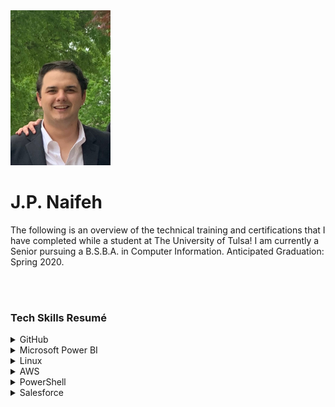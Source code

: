 <img src="Headshot.jpeg" width="160" height="248">
<h1>J.P. Naifeh</h1>
<p>The following is an overview of the technical training and certifications that I have completed while a student at The University of Tulsa! I am currently a Senior pursuing a B.S.B.A. in Computer Information. Anticipated Graduation: Spring 2020.</p>
<br><br>
 
<h3>Tech Skills Resumé</h3>

<details><summary>GitHub</summary>
 <ul>
  <b>Courses Completed:</b> First Day on GitHub & First Week on GitHub
  <br><br>
  <b>Topics Covered:</b>
  <ul>
   <li>Getting Ready for PowerShell</li>
   <li>Discovering and Getting Help</li>
   <li>Extending Your Capabilities with PowerShell</li>
   <li>Using the Power of the Pipeline</li>
   <li>Getting More Out of Objects</li>
   <li>Scripts and Automation</li>
   <li>Scalable Management with PowerShell Remoting</li>
  </ul>
 </ul>
   
</details>

<details><summary>Microsoft Power BI</summary>
 <ul>
  <b>Course Completed:</b> Microsoft: DAT207x Analyzing and Visualizing Data with Power BI <br>
       <a href="Course | DAT207x | edX.pdf">Course Verification (Audit Track)</a>
  <br>
  <br>
  <b>Topics Covered:</b>
   <ul>
    <li>Understanding key concepts in business intelligence, data analysis, and data visualization</li>
    <li>Importing your data and automatically creating dashboards from services such as Marketo, Salesforce, and
 Google Analytics</li>
    <li>Connecting to and importing your data, then shaping and transforming that data</li>
    <li>Enriching your data with business calculations</li>
    <li>Visualizing your data and authoring reports</li>
    <li>Scheduling automated refresh of your reports</li>
    <li>Creating dashboards based on reports and natural language queries</li>
    <li>Sharing dashboards across your organization</li>
    <li>Consuming dashboards in mobile apps</li>
    <li>Leveraging your Excel reports within Power BI</li>
    <li>Creating custom visualizations that you can use in dashboards and reports</li>
    <li>Collaborating within groups to author reports and dashboards</li>
    <li>Sharing dashboards effectively based on your organization’s needs</li>
    <li>Exploring live connections to data with Power BI</li>
    <li>Connecting directly to SQL Azure, HD Spark, and SQL Server Analysis Services</li>
    <li>Introduction to Power BI Development API</li>
    <li>Leveraging custom visuals in Power BI</li>
    </ul>
  <br>
  The following Report was created to demonstrate only a few of the various visualizations available in Microsoft Power BI. 
  <img src="PowerBIScreenshot.png"> 
  The live version of this report can be accessed <a href="https://app.powerbi.com/groups/me/reports/cedca670-45a7-468b-abc7-ef6e0074448f?ctid=d4ff013c-62b7-4167-924f-5bd93e8202d3">here</a>.
  <br>
  A video overview of this dashboard may be viewed <a href="https://youtu.be/bMBHaFjhzdA">here</a>.
 </ul>
</details>

<details><summary>Linux</summary>
 <ul>
  <b>Course Completed:</b> LPI Linux Essentials
  <br><br>
   <b>Topics Covered:</b>
  <ul>
   <li>Getting started with Linux</li>
   <li>Open source software</li>
   <li>Using the command line</li>
   <li>Working with and archiving files</li>
   <li>Data storage</li>
   <li>Users, groups, and permissions</li>
 </ul>
  <br>
 <b>Course Completion Certificate:</b><br>
    <img src="Powershell_Certificate.jpg">
 </ul>
 <br><br>
 <b>Linux VPN Implementation:</b>
 <p>In addition to the LPI Linux Essentials training by LinuxAcademy, I also set up a Virtual Private Network (VPN) utilizing Digital Ocean hardware running Ubnutu 18.1.6. Below is a screenshot verifying my installation.</p>
 <img src="DO_VPN_Proof.png">
   
</details>

<details><summary>AWS</summary>
 <ul>
  <b>Course Completed:</b> AWS Essentials
  <br><br>
   <b>Topics Covered:</b>
  <ul>
   <li>Getting started with AWS</li>
   <li>IAM</li>
   <li>Virtual Private Cloud (VPC)</li>
   <li>Elastic Cloud Compute (EC2)</li>
   <li>Storage Services</li>
   <li>RDS and DynamoDB</li>
   <li>Monitoring, Alerts, and Notifications</li>
   <li>Load Balancing, Elasticity, and Scalability</li>
   <li>Lambda (Serverless Compute)</li>
 </ul>
  <br>
  <b>Course Completion Certificate:</b>
  <br>
    <img src="AWS_Cert.jpg">
 </ul>
   
</details>
 

<details><summary>PowerShell</summary>
 <b>Course Completed:</b> PowerShell 5 Essentials
  <br><br>
   <b>Topics Covered:</b>
  <ul>
   <li>Installing Windows Management Framework 5</li>
   <li>Running commands (cmdlets)</li>
   <li>Discovering commands</li>
   <li>Understanding cmdlet syntax</li>
   <li>Resolving terse commands</li>
   <li>Finding and using local modules</li>
   <li>Working with files, printers, CSVs, and XML in the pipeline</li>
   <li>Selecting, sorting, and filtering object data</li>
   <li>Creating scripts</li>
   <li>Automating tasks</li>
   <li>Using PowerShell remoting</li>
 </ul>
 <br>
 <b>Course Completion Certificate:</b><br>
  <img src="Powershell_Certificate.jpg">
 </ul>
   
</details>

<details><summary>Salesforce</summary>
 <ul>
  <b>Course Completed:</b> Salesforce Admin Beginner Course
  <br>
  <br>
   <b>Topics Covered:</b>
  <ul>
   <li>Getting started with Salesforce</li>
   <li>Understanding the architecture</li>
   <li>Data modeling</li>
   <li>Data management (import/export)</li>
   <li>Customizing the Lightning Experience</li>
   <li>Working with the mobile app</li>
   <li>Engaging users</li>
   <li>Working with reports and dashboards</li>
 </ul>
 </ul>
   
</details>
 
